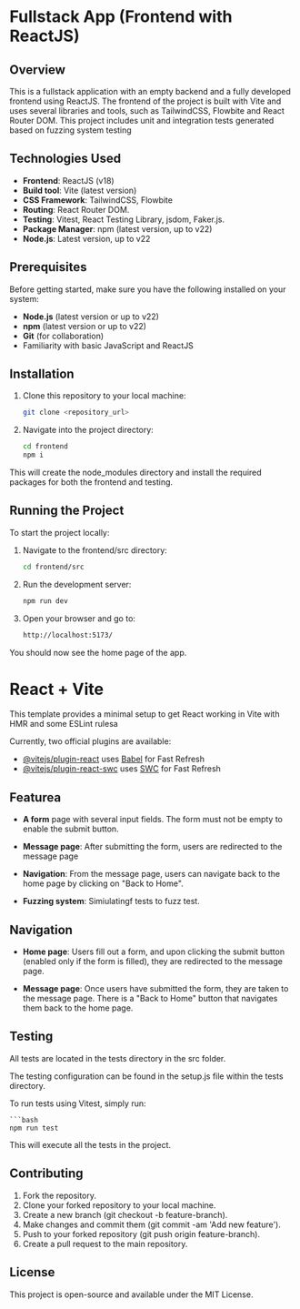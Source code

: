 # Fullstack App (Frontend with ReactJS)

## Overview

This is a fullstack application with an empty backend and a fully developed frontend using ReactJS. The frontend of the project is built with Vite and uses several libraries and tools, such as TailwindCSS, Flowbite and React Router DOM. This project includes unit and integration tests generated based on fuzzing system testing

## Technologies Used

- **Frontend**: ReactJS (v18)
- **Build tool**: Vite (latest version)
- **CSS Framework**: TailwindCSS, Flowbite
- **Routing**: React Router DOM.
- **Testing**: Vitest, React Testing Library, jsdom, Faker.js.
- **Package Manager**: npm (latest version, up to v22)
- **Node.js**: Latest version, up to v22

## Prerequisites

Before getting started, make sure you have the following installed on your system:

- **Node.js** (latest version or up to v22)
- **npm** (latest version or up to v22)
- **Git** (for collaboration)
- Familiarity with basic JavaScript and ReactJS

## Installation

1. Clone this repository to your local machine:

   ```bash
   git clone <repository_url>

2. Navigate into the project directory:
    
    ```bash
    cd frontend
    npm i
    
This will create the node_modules directory and install the required packages for both the frontend and testing.

## Running the Project

To start the project locally:

1. Navigate to the frontend/src directory:
    
    ```bash
    cd frontend/src

2. Run the development server:
    
    ```bash
    npm run dev

3. Open your browser and go to:
    
    ```bash
    http://localhost:5173/

You should now see the home page of the app.

# React + Vite

This template provides a minimal setup to get React working in Vite with HMR and some ESLint rulesa

Currently, two official plugins are available:

- [@vitejs/plugin-react](https://github.com/vitejs/vite-plugin-react/blob/main/packages/plugin-react/README.md) uses [Babel](https://babeljs.io/) for Fast Refresh
- [@vitejs/plugin-react-swc](https://github.com/vitejs/vite-plugin-react-swc) uses [SWC](https://swc.rs/) for Fast Refresh


## Featurea

- **A form** page with several input fields. The form must not be empty to enable the submit button.

- **Message page**: After submitting the form, users are redirected to the message page

- **Navigation**: From the message page, users can navigate back to the home page by clicking on "Back to Home".

- **Fuzzing system**: Simiulatingf tests to fuzz test.


## Navigation

- **Home page**: Users fill out a form, and upon clicking the submit button (enabled only if the form is filled), they are redirected to the message page.

- **Message page**: Once users have submitted the form, they are taken to the message page. There is a "Back to Home" button that navigates them back to the home page.


## Testing

All tests are located in the tests directory in the src folder.

The testing configuration can be found in the setup.js file within the tests directory.

To run tests using Vitest, simply run:
    
    ```bash
    npm run test
    
This will execute all the tests in the project.


## Contributing

1. Fork the repository.
2. Clone your forked repository to your local machine.
3. Create a new branch (git checkout -b feature-branch).
4. Make changes and commit them (git commit -am 'Add new feature').
5. Push to your forked repository (git push origin feature-branch).
6. Create a pull request to the main repository.

## License
This project is open-source and available under the MIT License.
